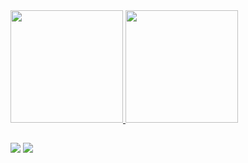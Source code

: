 <div>
  <a href="https://www.youtube.com/c/SE7EN777">
  <img height="180cm" src="https://github-readme-stats.vercel.app/api?username=SE7EN0007&show_icons=true&theme=merko&include_all_commits=true&count_private=true"/>
  <img height="180cm" src="https://github-readme-stats.vercel.app/api/top-langs/?username=SE7EN0007&layout=compact%langs_count=16&theme=merko"/>
</div>

##

<div>
  <a href="[(https://www.youtube.com/c/SE7EN777)]" target="_blank"><img src="https://img.shields.io/badge/YouTube-FF0000?style=for-the-badge&logo=youtube&logoColor=white" target="_blank"></a>
  <a href="https://discord.gg/fAxKYpq7bT" target="_blank"><img src="https://img.shields.io/badge/Discord-7289DA?style=for-the-badge&logo=discord&logoColor=white" target="_blank"></a>
